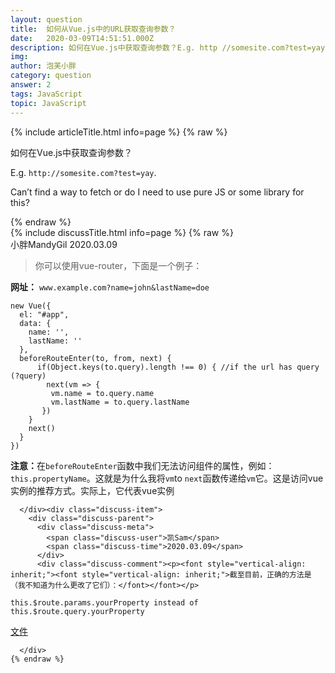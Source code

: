 ```yaml
---
layout: question
title:  如何从Vue.js中的URL获取查询参数？
date:   2020-03-09T14:51:51.000Z
description: 如何在Vue.js中获取查询参数？E.g. http //somesite.com?test=yay.Can’t find a way to fe...
img: 
author: 泡芙小胖
category: question
answer: 2
tags: JavaScript
topic: JavaScript
---
```

<div class="article-root">
  <div class="article">
    {% include articleTitle.html info=page %}
    {% raw %}
    <div class="article-content"><p><font style="vertical-align: inherit;"><font style="vertical-align: inherit;">如何在Vue.js中获取查询参数？</font></font></p>

<p>E.g. <code>http://somesite.com?test=yay</code>.</p>

<p>Can’t find a way to fetch or do I need to use pure JS or some library for this?</p></div>
    {% endraw %}
  </div>

  <div class="discuss-wrapper">
    {% include discussTitle.html info=page %}
    {% raw %}
    <div class="discuss-item">
        <div class="discuss-parent">
          <div class="discuss-meta">
            <span class="discuss-user">小胖MandyGil</span>
            <span class="discuss-time">2020.03.09</span>
          </div>
          <div class="discuss-comment"><blockquote>
  <p><font style="vertical-align: inherit;"><font style="vertical-align: inherit;">你可以使用vue-router，下面是一个例子：</font></font></p>
</blockquote>

<p><strong><font style="vertical-align: inherit;"><font style="vertical-align: inherit;">网址：</font></font></strong>  <code>www.example.com?name=john&amp;lastName=doe</code></p>

<pre><code>new Vue({<font></font>
  el: "#app",<font></font>
  data: {<font></font>
    name: '',<font></font>
    lastName: ''<font></font>
  },<font></font>
  beforeRouteEnter(to, from, next) {<font></font>
      if(Object.keys(to.query).length !== 0) { //if the url has query (?query)<font></font>
        next(vm =&gt; {<font></font>
         vm.name = to.query.name<font></font>
         vm.lastName = to.query.lastName<font></font>
       })<font></font>
    }<font></font>
    next()<font></font>
  }<font></font>
})<font></font>
</code></pre>

<p><strong><font style="vertical-align: inherit;"><font style="vertical-align: inherit;">注意：</font></font></strong><font style="vertical-align: inherit;"><font style="vertical-align: inherit;">在</font></font><code>beforeRouteEnter</code><font style="vertical-align: inherit;"><font style="vertical-align: inherit;">函数中我们无法访问组件的属性，例如：</font></font><code>this.propertyName</code><font style="vertical-align: inherit;"><font style="vertical-align: inherit;">。这就是为什么我将</font></font><code>vm</code><font style="vertical-align: inherit;"><font style="vertical-align: inherit;">to </font></font><code>next</code><font style="vertical-align: inherit;"><font style="vertical-align: inherit;">函数</font><font style="vertical-align: inherit;">传递</font><font style="vertical-align: inherit;">给</font></font><code>vm</code><font style="vertical-align: inherit;"><font style="vertical-align: inherit;">它。这</font><font style="vertical-align: inherit;">是访问vue实例的推荐方式。</font><font style="vertical-align: inherit;">实际上，它代表vue实例</font></font></p></div>
        </div>
        
      </div><div class="discuss-item">
        <div class="discuss-parent">
          <div class="discuss-meta">
            <span class="discuss-user">凯Sam</span>
            <span class="discuss-time">2020.03.09</span>
          </div>
          <div class="discuss-comment"><p><font style="vertical-align: inherit;"><font style="vertical-align: inherit;">截至目前，正确的方法是（我不知道为什么更改了它们）：</font></font></p>

<pre><code>this.$route.params.yourProperty instead of this.$route.query.yourProperty
</code></pre>

<p><a href="https://router.vuejs.org/guide/essentials/dynamic-matching.html" rel="nofollow noreferrer"><font style="vertical-align: inherit;"><font style="vertical-align: inherit;">文件</font></font></a></p></div>
        </div>
        
      </div>
    {% endraw %}
  </div>
<div>
